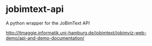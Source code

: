 # jobimtext-api
A python wrapper for the JoBimText API

http://ltmaggie.informatik.uni-hamburg.de/jobimtext/jobimviz-web-demo/api-and-demo-documentation/
